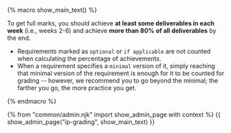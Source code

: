 {% macro show_main_text() %}
<div id="main">

<div id="title">

</div>
<div id="body">

To get full marks, you should achieve **at least some deliverables in each week** (i.e., weeks 2-6) and achieve **more than 80% of all deliverables** by the end.
* Requirements marked as `optional` or `if applicable` are not counted when calculating the percentage of achievements.
* When a requirement specifies a `minimal` version of it, simply reaching that minimal version of the requirement is enough for it to be counted for grading -- however, we recommend you to go beyond the minimal; the farther you go, the more practice you get.

</div>
</div>
{% endmacro %}

{% from "common/admin.njk" import show_admin_page with context %}
{{ show_admin_page("ip-grading", show_main_text) }}